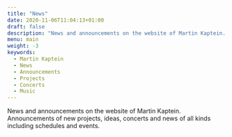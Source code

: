 ```yaml
---
title: "News"
date: 2020-11-06T11:04:13+01:00
draft: false
description: "News and announcements on the website of Martin Kaptein. Announcements of new projects, ideas, concerts and news of all kinds including schedules and events."
menu: main
weight: -3
keywords:
  - Martin Kaptein
  - News
  - Announcements
  - Projects
  - Concerts
  - Music
---
```


News and announcements on the website of Martin Kaptein. Announcements of new projects, ideas, concerts and news of all kinds including schedules and events.
